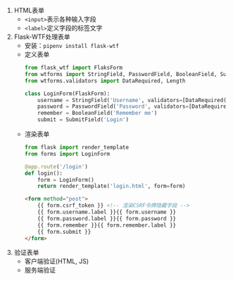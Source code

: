 1. HTML表单
    * `<input>`表示各种输入字段
    * `<label>`定义字段的标签文字
1. Flask-WTF处理表单
    * 安装：`pipenv install flask-wtf`
    * 定义表单
        ```python
        from flask_wtf import FlaksForm
        from wtforms import StringField, PasswordField, BooleanField, SubmitField
        from wtforms.validators import DataRequired, Length

        class LoginForm(FlaskForm):
            username = StringField('Username', validators=[DataRequired()])
            password = PasswordField('Password', validators=[DataRequired(), Length(8, 20)])
            remember = BooleanField('Remember me')
            submit = SubmitField('Login')
        ```
    * 渲染表单
        ```python
        from flask import render_template
        from forms import LoginForm

        @app.route('/login')
        def login():
            form = LoginForm()
            return render_template('login.html', form=form)
        ```
        ```html
        <form method="post">
            {{ form.csrf_token }} <!-- 渲染CSRF令牌隐藏字段 -->
            {{ form.username.label }}{{ form.username }}
            {{ form.password.label }}{{ form.password }}
            {{ form.remember }}{{ form.remember.label }}
            {{ form.submit }}
        </form>
        ```
1. 验证表单
    * 客户端验证(HTML, JS)
    * 服务端验证